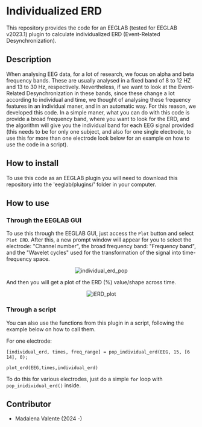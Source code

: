# Individualized ERD

This repository provides the code for an EEGLAB (tested for EEGLAB v2023.1) plugin to calculate individualized ERD (Event-Related Desynchronization).

## Description
When analysing EEG data, for a lot of research, we focus on alpha and beta frequency bands. These are usually analysed in a fixed band of 8 to 12 HZ and 13 to 30 Hz, respectively. Nevertheless, if we want to look at the Event-Related Desynchronization in these bands, since these change a lot according to individual and time, we thought of analysing these frequency features in an individual maner, and in an automatic way. For this reason, we developed this code.
In a simple maner, what you can do with this code is provide a broad frequency band, where you want to look for the ERD, and the algorithm will give you the individual band for each EEG signal provided (this needs to be for only one subject, and also for one single electrode, to use this for more than one electrode look below for an example on how to use the code in a script).


## How to install
To use this code as an EEGLAB plugin you will need to download this repository into the 'eeglab/plugins/' folder in your computer.

## How to use
### Through the EEGLAB GUI
To use this through the EEGLAB GUI, just access the `Plot` button and select `Plot ERD`.
After this, a new prompt window will appear for you to select the electrode: "Channel number", the broad frequency band: "Frequency band", and the "Wavelet cycles" used for the transformation of the signal into time-frequency space.

<p align="center">
    <img src="https://github.com/user-attachments/assets/e6fbf042-bda5-4687-b876-91fa401e165f"
            alt="individual_erd_pop">

And then you will get a plot of the ERD (%) value/shape across time.
<p align="center">
    <img src="https://github.com/user-attachments/assets/bcd65248-d895-4232-b61e-f16181afa01c"
            alt="iERD_plot">

### Through a script
You can also use the functions from this plugin in a script, following the example below on how to call them.

For one electrode:
```
[individual_erd, times, freq_range] = pop_individual_erd(EEG, 15, [6 14], 0);

plot_erd(EEG,times,individual_erd)
```
To do this for various electrodes, just do a simple `for` loop with `pop_inidividual_erd()` inside.

## Contributor
- Madalena Valente (2024 -)


